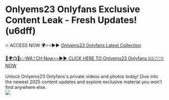 # Onlyems23 Onlyfans Exclusive Content Leak - Fresh Updates! (u6dff)

🔥 ACCESS NOW 🌍==►► <a href="https://tinyurl.com/kvy9nzfs" rel="nofollow">Onlyems23 Onlyfans Latest Collection</a>
<br><br>
[🔴🌍📺📱👉WA𝚃CH Now==►► CLICK HERE TO Onlyems23 Onlyfans 𝚆𝙰𝚃𝙲𝙷 NOW](https://tinyurl.com/kvy9nzfs)
<br><br>
Unlock Onlyems23 Onlyfans's private videos and photos today! Dive into the newest 2025 content updates and explore exclusive material you won’t find anywhere else.
<br>
<a href="https://tinyurl.com/kvy9nzfs" rel="nofollow" data-target="animated-image.originalLink"><img src="https://camo.githubusercontent.com/8a4f000d20f83aca3bf7ec5f350d767afa0574a8a352519fd8cfa583a6f93a33/68747470733a2f2f692e696d6775722e636f6d2f644a486b345a712e676966" data-canonical-src="https://i.imgur.com/dJHk4Zq.gif" style="max-width: 100%; display: inline-block;" data-target="animated-image.originalImage"></a>
<br>
